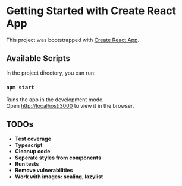 # Getting Started with Create React App

This project was bootstrapped with [Create React App](https://github.com/facebook/create-react-app).

## Available Scripts

In the project directory, you can run:

### `npm start`

Runs the app in the development mode.\
Open [http://localhost:3000](http://localhost:3000) to view it in the browser.

## TODOs

* **Test coverage**
* **Typescript**
* **Cleanup code**
* **Seperate styles from components**
* **Run tests**
* **Remove vulnerabilities**
* **Work with images: scaling, lazylist**
